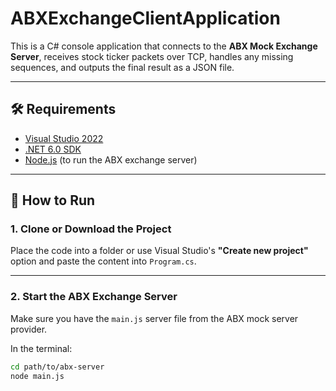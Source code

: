 # ABXExchangeClientApplication


This is a C# console application that connects to the **ABX Mock Exchange Server**, receives stock ticker packets over TCP, handles any missing sequences, and outputs the final result as a JSON file.

---

## 🛠 Requirements

- [Visual Studio 2022](https://visualstudio.microsoft.com/vs/)
- [.NET 6.0 SDK](https://dotnet.microsoft.com/en-us/download/dotnet/6.0)
- [Node.js](https://nodejs.org/) (to run the ABX exchange server)

---

## 🚀 How to Run

### 1. Clone or Download the Project

Place the code into a folder or use Visual Studio's **"Create new project"** option and paste the content into `Program.cs`.

---

### 2. Start the ABX Exchange Server

Make sure you have the `main.js` server file from the ABX mock server provider.

In the terminal:

```bash
cd path/to/abx-server
node main.js
